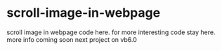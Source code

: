 # scroll-image-in-webpage
scroll image in webpage
code here.
for more interesting code stay here.
more info coming soon
next project on vb6.0
